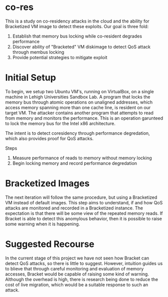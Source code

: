 # co-res

This is a study on co-residency attacks in the cloud and the ability for Bracketized VM image to detect these exploits.
Our goal is three fold:

1. Establish that memory bus locking while co-resident degrades performance
2. Discover ability of "Bracketed" VM diskimage to detect QoS attack through membus locking
3. Provide potential strategies to mitigate exploit

# Initial Setup

To begin, we setup two Ubuntu VM's, running on VirtualBox, on a single machine in Lehigh Universities Sandbox Lab. 
A program that locks the memory bus through atomic operations on unaligned addresses, which access memory spanning 
more than one cache line, is resident on our target VM. The attacker contains another program that attempts to read from memory
and monitors the performance. This is an operation garunteed to lock the memory bus for the Intel x86 architecture.

The intent is to detect coresidency through performance degredation, which also provides proof for QoS attacks.

Steps

1. Measure performance of reads to memory without memory locking
2. Begin locking memory and record performance degredation

# Bracketized Images

The next iteration will follow the same procedure, but using a Bracketized VM instead of default images. This step
aims to understand, if and how QoS attacks are monitored and recorded in a Bracketized instance. The expectation is
that there will be some view of the repeated memory reads. If Bracket is able to detect this anomylous behavior, then
it is possible to raise some warning when it is happening.

# Suggested Recourse

In the current stage of this project we have not seen how Bracket can detect QoS attacks, so there is little to suggest.
However, intuition guides us to blieve that through careful monitoring and evaluation of memory accesses, Bracket
would be capable of raising some kind of warning. Although the overhead is high, there is research being done to reduce
the cost of live migration, which would be a suitable response to such an attack.